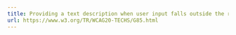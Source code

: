 ```yaml
---
title: Providing a text description when user input falls outside the required format or values
url: https://www.w3.org/TR/WCAG20-TECHS/G85.html
---
```

